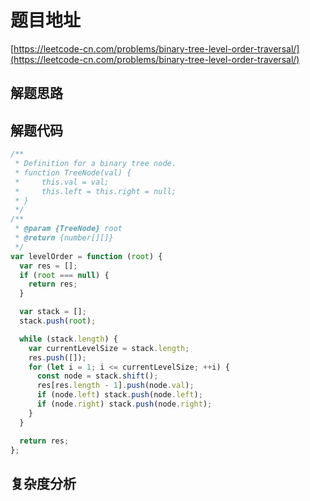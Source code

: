 # 题目地址

[https://leetcode-cn.com/problems/binary-tree-level-order-traversal/](https://leetcode-cn.com/problems/binary-tree-level-order-traversal/)

## 解题思路

## 解题代码

```js
/**
 * Definition for a binary tree node.
 * function TreeNode(val) {
 *     this.val = val;
 *     this.left = this.right = null;
 * }
 */
/**
 * @param {TreeNode} root
 * @return {number[][]}
 */
var levelOrder = function (root) {
  var res = [];
  if (root === null) {
    return res;
  }

  var stack = [];
  stack.push(root);

  while (stack.length) {
    var currentLevelSize = stack.length;
    res.push([]);
    for (let i = 1; i <= currentLevelSize; ++i) {
      const node = stack.shift();
      res[res.length - 1].push(node.val);
      if (node.left) stack.push(node.left);
      if (node.right) stack.push(node.right);
    }
  }

  return res;
};
```

## 复杂度分析
